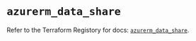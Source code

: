 # `azurerm_data_share`

Refer to the Terraform Registory for docs: [`azurerm_data_share`](https://www.terraform.io/docs/providers/azurerm/r/data_share).
